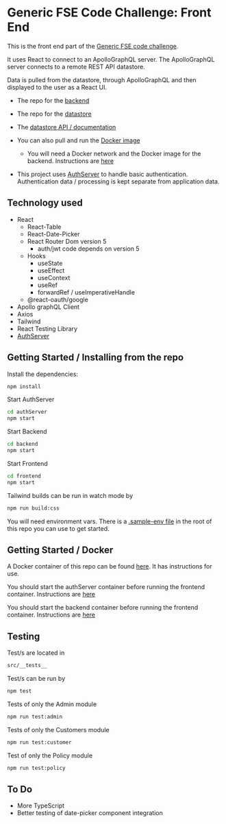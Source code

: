 
# Generic FSE Code Challenge: Front End

This is the front end part of the [Generic FSE code challenge](https://github.com/mattburnett-repo/generic-fse-code-challenge/tree/main/).

It uses React to connect to an ApolloGraphQL server. The ApolloGraphQL server connects to a remote REST API datastore.

Data is pulled from the datastore, through ApolloGraphQL and then displayed to the user as a React UI.

* The repo for the [backend](https://github.com/mattburnett-repo/generic-fse-code-challenge/tree/main/backend)
* The repo for the [datastore](https://github.com/mattburnett-repo/feather-fullstack-codechallenge-datastore)
* The [datastore API / documentation](https://feather-datastore.herokuapp.com/api/v1/api-docs/)

* You can also pull and run the [Docker image](https://hub.docker.com/r/mattburnett01/generic-code-challenge-frontend)
  * You will need a Docker network and the Docker image for the backend. Instructions are [here](https://github.com/mattburnett-repo/generic-fse-code-challenge/tree/main/backend) 

* This project uses [AuthServer](https://github.com/mattburnett-repo/authServer) to handle basic authentication. Authentication data / processing is kept separate from application data.

## Technology used
* React
  * React-Table
  * React-Date-Picker
  * React Router Dom version 5
    * auth/jwt code depends on version 5
  * Hooks
    * useState
    * useEffect
    * useContext
    * useRef
    * forwardRef / useImperativeHandle
  * @react-oauth/google
* Apollo graphQL Client
* Axios
* Tailwind
* React Testing Library
* [AuthServer](https://github.com/mattburnett-repo/authServer)
  
## Getting Started / Installing from the repo
Install the dependencies:

```bash
npm install
```

Start AuthServer
```bash
cd authServer
npm start
```
Start Backend
```bash
cd backend
npm start
```
Start Frontend

```bash
cd frontend
npm start
```

Tailwind builds can be run in watch mode by 
```bash
npm run build:css
```
You will need environment vars. There is a [.sample-env file](./.sample-env) in the root of this repo you can use to get started.

## Getting Started / Docker
A Docker container of this repo can be found [here](https://hub.docker.com/repository/docker/mattburnett01/generic-fse-frontend). It has instructions for use.

You should start the authServer container before running the frontend container. Instructions are [here](https://hub.docker.com/repository/docker/mattburnett01/generic-fse-authserver)

You should start the backend container before running the frontend container.  Instructions are [here](https://hub.docker.com/repository/docker/mattburnett01/generic-fse-backend)

## Testing
Test/s are located in 
```bash
src/__tests__
```

Test/s can be run by
```bash
npm test
```

Tests of only the Admin module
```bash
npm run test:admin
```

Tests of only the Customers module
```bash
npm run test:customer
```

Test of only the Policy module
```bash
npm run test:policy
```

## To Do
* More TypeScript
* Better testing of date-picker component integration
